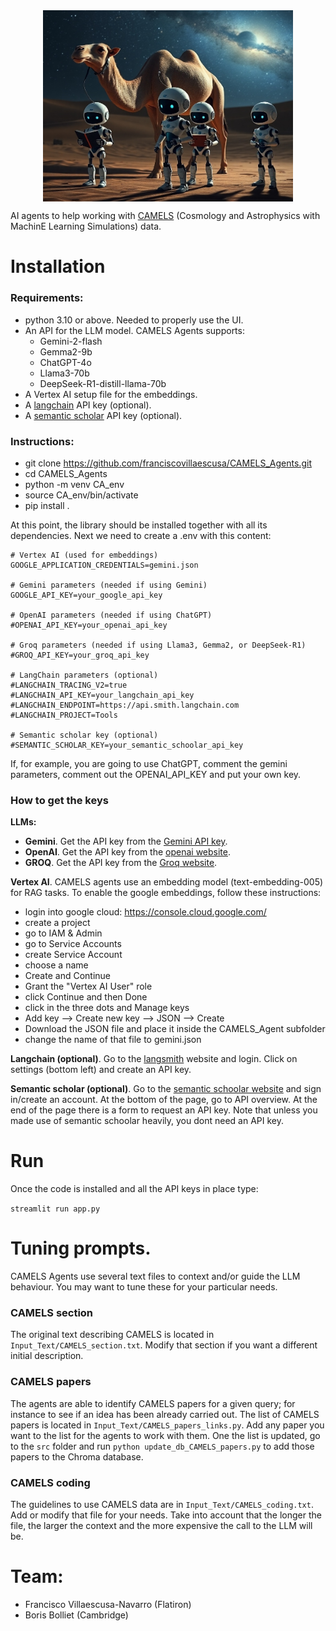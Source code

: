<img src="images/logo.png" alt="CAMELS Agents" width="400" style="display: block; margin: auto;">


AI agents to help working with [CAMELS](https://camels.readthedocs.io) (Cosmology and Astrophysics with MachinE Learning Simulations) data.

# Installation

### Requirements:
- python 3.10 or above. Needed to properly use the UI.
- An API for the LLM model. CAMELS Agents supports:
  - Gemini-2-flash
  - Gemma2-9b
  - ChatGPT-4o
  - Llama3-70b
  - DeepSeek-R1-distill-llama-70b
- A Vertex AI setup file for the embeddings.
- A [langchain](https://www.langchain.com) API key (optional). 
- A [semantic scholar](https://www.semanticscholar.org) API key (optional).

### Instructions:
- git clone https://github.com/franciscovillaescusa/CAMELS_Agents.git
- cd CAMELS_Agents
- python -m venv CA_env
- source CA_env/bin/activate
- pip install .

At this point, the library should be installed together with all its dependencies. Next we need to create a .env with this content:

```
# Vertex AI (used for embeddings)
GOOGLE_APPLICATION_CREDENTIALS=gemini.json

# Gemini parameters (needed if using Gemini)
GOOGLE_API_KEY=your_google_api_key

# OpenAI parameters (needed if using ChatGPT)
#OPENAI_API_KEY=your_openai_api_key

# Groq parameters (needed if using Llama3, Gemma2, or DeepSeek-R1)
#GROQ_API_KEY=your_groq_api_key

# LangChain parameters (optional)
#LANGCHAIN_TRACING_V2=true
#LANGCHAIN_API_KEY=your_langchain_api_key
#LANGCHAIN_ENDPOINT=https://api.smith.langchain.com
#LANGCHAIN_PROJECT=Tools

# Semantic scholar key (optional)
#SEMANTIC_SCHOLAR_KEY=your_semantic_schoolar_api_key
```
If, for example, you are going to use ChatGPT, comment the gemini parameters, comment out the OPENAI_API_KEY and put your own key.

### How to get the keys

**LLMs:**

- **Gemini**. Get the API key from the [Gemini API key](https://ai.google.dev/gemini-api/docs/api-key).
- **OpenAI**. Get the API key from the [openai website](https://platform.openai.com).
- **GROQ**. Get the API key from the [Groq website](https://console.groq.com/).

**Vertex AI**. CAMELS agents use an embedding model (text-embedding-005) for RAG tasks. To enable the google embeddings, follow these instructions:

- login into google cloud: https://console.cloud.google.com/
- create a project
- go to IAM & Admin
- go to Service Accounts
- create Service Account
- choose a name
- Create and Continue
- Grant the "Vertex AI User" role
- click Continue and then Done
- click in the three dots and Manage keys
- Add key --> Create new key --> JSON --> Create
- Download the JSON file and place it inside the CAMELS_Agent subfolder
- change the name of that file to gemini.json

**Langchain (optional)**. Go to the [langsmith](https://www.langchain.com/langsmith) website and login. Click on settings (bottom left) and create an API key.

**Semantic scholar (optional)**. Go to the [semantic schoolar website](https://www.semanticscholar.org) and sign in/create an account. At the bottom of the page, go to API overview. At the end of the page there is a form to request an API key. Note that unless you made use of semantic schoolar heavily, you dont need an API key.


# Run

Once the code is installed and all the API keys in place type:

`streamlit run app.py`

# Tuning prompts.

CAMELS Agents use several text files to context and/or guide the LLM behaviour. You may want to tune these for your particular needs.

### CAMELS section

The original text describing CAMELS is located in `Input_Text/CAMELS_section.txt`. Modify that section if you want a different initial description.

### CAMELS papers

The agents are able to identify CAMELS papers for a given query; for instance to see if an idea has been already carried out. The list of CAMELS papers is located in `Input_Text/CAMELS_papers_links.py`. Add any paper you want to the list for the agents to work with them. One the list is updated, go to the `src` folder and run `python update_db_CAMELS_papers.py` to add those papers to the Chroma database.

### CAMELS coding

The guidelines to use CAMELS data are in `Input_Text/CAMELS_coding.txt`. Add or modify that file for your needs. Take into account that the longer the file, the larger the context and the more expensive the call to the LLM will be.

# Team:

- Francisco Villaescusa-Navarro (Flatiron)
- Boris Bolliet (Cambridge)